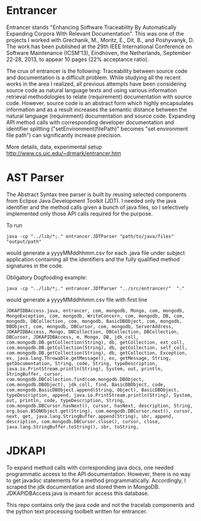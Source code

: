 Entrancer
=========
Entrancer stands "Enhancing Software Traceability By Automatically Expanding Corpora With Relevant Documentation". This was one of the projects I worked with  Grechanik, M., Moritz, E., Dit, B., and Poshyvanyk, D. The work has been published at the 29th IEEE International Conference on Software Maintenance (ICSM'13), Eindhoven, the Netherlands, September 22-28, 2013, to appear 10 pages (22% acceptance ratio).

The crux of entrancer is the following: Traceability between source code and documentation is a difficult problem. While studying all the recent works in the area I realized, all previous attempts have been considering source code as natural language texts and using various information retrieval methodologies to relate (requirement) documentation with source code. However, source code is an abstract form which highly encapsulates information and as a result increases the semantic distance between the natural language (requirement) documentation and source code. Expanding API method calls with corresponding developer documentation and identifier splitting ("setEnvironment(filePath)" becomes "set environment file path") can significantly increase precision.

More details, data, experimental setup http://www.cs.uic.edu/~drmark/entrancer.htm

AST Parser
==========
The Abstract Syntax tree parser is built by reusing selected components from Eclipse Java Development Toolkit (JDT). I needed only the java identifier and the method calls given a bunch of java files, so I selectively implemented only those API calls required for the purpose.

To run
    
	java -cp "../lib/*;." entrancer.JDTParser "path/to/java/files"  "output/path"
	
would generate a  yyyyMMddhhmm.csv for each .java file under subject application containing all the identifiers and the fully qualified method signatures in the code.		

Obligatory Dogfooding example:

    java -cp "../lib/*;." entrancer.JDTParser "../src/entrancer/"  "."
	
would generate a yyyyMMddhhmm.csv file with first line
	
    JDKAPIDBAccess.java, entrancer, com, mongodb, Mongo, com, mongodb, MongoException, com, mongodb, WriteConcern, com, mongodb, DB, com, mongodb, DBCollection, com, mongodb, BasicDBObject, com, mongodb, DBObject, com, mongodb, DBCursor, com, mongodb, ServerAddress, JDKAPIDBAccess, Mongo, DBCollection, DBCollection, DBCollection, DBCursor, JDKAPIDBAccess, m, Mongo, DB, jdk_coll, com.mongodb.DB.getCollection(String), db, getCollection, ext_coll, com.mongodb.DB.getCollection(String), db, getCollection, self_coll, com.mongodb.DB.getCollection(String), db, getCollection, Exception, ex, java.lang.Throwable.getMessage(), ex, getMessage, String, getDocumentation, String, code, String, typeDescription, java.io.PrintStream.println(String), System, out, println, StringBuffer, cursor, com.mongodb.DBCollection.find(com.mongodb.DBObject, com.mongodb.DBObject), jdk_coll, find, BasicDBObject, code, com.mongodb.BasicDBObject.append(String, Object), BasicDBObject, typeDescription, append, java.io.PrintStream.println(String), System, out, println, code, typeDescription, String, com.mongodb.DBCursor.hasNext(), cursor, hasNext, description, String, org.bson.BSONObject.get(String), com.mongodb.DBCursor.next(), cursor, next, get, java.lang.StringBuffer.append(String), sbr, append, description, com.mongodb.DBCursor.close(), cursor, close, java.lang.StringBuffer.toString(), sbr, toString, 	
	
	
JDKAPI
======
To expand method calls with corresponding java docs, one needed programmatic access to the API documentation. However, there is no way to get javadoc statements for a method programmatically. Accordingly, I scraped the jdk documentation and stored them in MongoDB. JDKAPIDBAccess.java is meant for access this database.

This repo contains only the java code and not the tracelab components and the python text processing toolbelt written for entrancer.